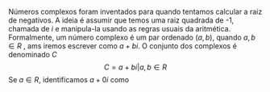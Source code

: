 Números complexos foram inventados para quando tentamos calcular a raiz de negativos. A ideia é assumir que temos uma raiz quadrada de -1, chamada de $i$ e manipula-la usando as regras usuais da aritmética. 
Formalmente, um número complexo é um par ordenado $(a, b)$, quando $a, b \in R$ , ams iremos escrever como $a + bi$. O conjunto dos complexos é denominado $C$ $$ C = {a + bi | a, b \in R}$$
Se $a \in R$, identificamos $a+0i$ como 